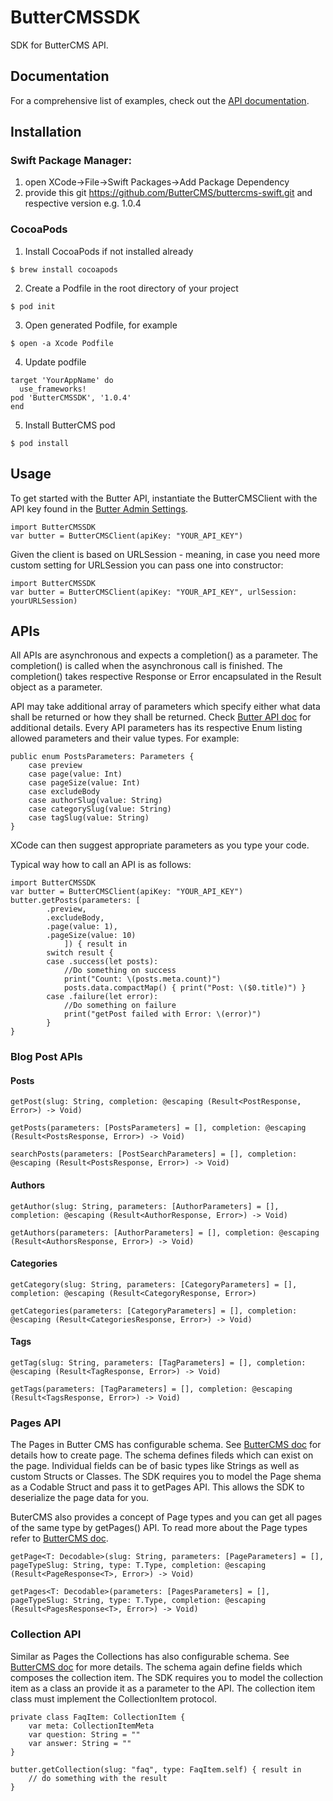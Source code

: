 # ButterCMSSDK
SDK for ButterCMS API.

## Documentation

For a comprehensive list of examples, check out the [API documentation](https://buttercms.com/docs/api/).

## Installation

### Swift Package Manager: 
1) open XCode->File->Swift Packages->Add Package Dependency
2) provide this git https://github.com/ButterCMS/buttercms-swift.git and respective version e.g. 1.0.4
    
### CocoaPods
1) Install CocoaPods if not installed already
```
$ brew install cocoapods
``` 

2) Create a Podfile in the root directory of your project
```
$ pod init
```
3) Open generated Podfile, for example
```
$ open -a Xcode Podfile
```
4) Update podfile
```
target 'YourAppName' do
  use_frameworks!
pod 'ButterCMSSDK', '1.0.4'
end
```
5) Install ButterCMS pod
```
$ pod install
```

## Usage
To get started with the Butter API, instantiate the ButterCMSClient with the API key found in the [Butter Admin Settings](https://buttercms.com/settings/). 
 
```
import ButterCMSSDK
var butter = ButterCMSClient(apiKey: "YOUR_API_KEY")
```

Given the client is based on URLSession - meaning, in case you need more custom setting for URLSession you can pass one into constructor:

```
import ButterCMSSDK
var butter = ButterCMSClient(apiKey: "YOUR_API_KEY", urlSession: yourURLSession)
```

## APIs

All APIs are asynchronous and expects a completion() as a parameter. The completion() is called when the asynchronous call is finished. The completion() takes respective Response or Error encapsulated in the Result object as a parameter.

API may take additional array of parameters which specify either what data shall be returned or how they shall be returned. Check [Butter API doc](https://buttercms.com/docs/api/) for additional details. Every API parameters has its respective Enum listing allowed parameters and their value types. For example: 

```
public enum PostsParameters: Parameters {
    case preview
    case page(value: Int)
    case pageSize(value: Int)
    case excludeBody
    case authorSlug(value: String)
    case categorySlug(value: String)
    case tagSlug(value: String)
}
```
XCode can then suggest appropriate parameters as you type your code.

Typical way how to call an API is as follows:
```
import ButterCMSSDK
var butter = ButterCMSClient(apiKey: "YOUR_API_KEY")
butter.getPosts(parameters: [
        .preview,
        .excludeBody,
        .page(value: 1),
        .pageSize(value: 10)
            ]) { result in
        switch result {
        case .success(let posts):
            //Do something on success
            print("Count: \(posts.meta.count)")
            posts.data.compactMap() { print("Post: \($0.title)") }
        case .failure(let error):
            //Do something on failure
            print("getPost failed with Error: \(error)")
        }
}
```

### Blog Post APIs
#### Posts
```
getPost(slug: String, completion: @escaping (Result<PostResponse, Error>) -> Void)
```
```
getPosts(parameters: [PostsParameters] = [], completion: @escaping (Result<PostsResponse, Error>) -> Void)
```
```
searchPosts(parameters: [PostSearchParameters] = [], completion: @escaping (Result<PostsResponse, Error>) -> Void)
```
#### Authors
```
getAuthor(slug: String, parameters: [AuthorParameters] = [], completion: @escaping (Result<AuthorResponse, Error>) -> Void)
```
```
getAuthors(parameters: [AuthorParameters] = [], completion: @escaping (Result<AuthorsResponse, Error>) -> Void)
```

#### Categories
```
getCategory(slug: String, parameters: [CategoryParameters] = [], completion: @escaping (Result<CategoryResponse, Error>)
```
```
getCategories(parameters: [CategoryParameters] = [], completion: @escaping (Result<CategoriesResponse, Error>) -> Void)
```

#### Tags
```
getTag(slug: String, parameters: [TagParameters] = [], completion: @escaping (Result<TagResponse, Error>) -> Void)
```
```
getTags(parameters: [TagParameters] = [], completion: @escaping (Result<TagsResponse, Error>) -> Void)
```

### Pages API
The Pages in Butter CMS has configurable schema. See [ButterCMS doc](https://buttercms.com/kb/creating-editing-and-deleting-pages-and-page-types#creatingapage) for details how to create page. The schema defines fileds which can exist on the page. Individual fields can be of basic types like Strings as well as custom Structs or Classes. The SDK requires you to model the Page shema as a Codable Struct and pass it to getPages API. This allows the SDK to deserialize the page data for you. 

ButerCMS also provides a concept of Page types and you can get all pages of the same type by getPages() API. To read more about the Page types refer to [ButterCMS doc](https://buttercms.com/kb/creating-editing-and-deleting-pages-and-page-types#creatingapagetype). 
```
getPage<T: Decodable>(slug: String, parameters: [PageParameters] = [], pageTypeSlug: String, type: T.Type, completion: @escaping (Result<PageResponse<T>, Error>) -> Void)
```
```
getPages<T: Decodable>(parameters: [PagesParameters] = [], pageTypeSlug: String, type: T.Type, completion: @escaping (Result<PagesResponse<T>, Error>) -> Void)
```

### Collection API
Similar as Pages the Collections has also configurable schema. See [ButterCMS doc](https://buttercms.com/kb/creating-editing-and-deleting-collections#creatingacollection) for  more details. The schema again define fields which composes the collection item. The SDK requires you to model the collection item as a class an provide it as a parameter to the API.  The collection item class must implement the CollectionItem protocol.  

```
private class FaqItem: CollectionItem {
    var meta: CollectionItemMeta
    var question: String = ""
    var answer: String = ""
}

butter.getCollection(slug: "faq", type: FaqItem.self) { result in
    // do something with the result
}
```


